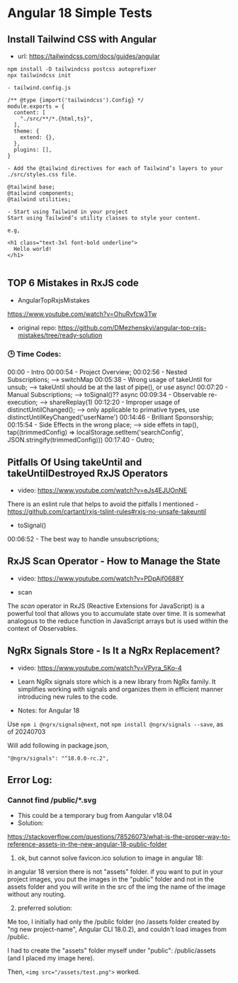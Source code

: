 # Angular 18 Simple Tests

## Install Tailwind CSS with Angular

- url: https://tailwindcss.com/docs/guides/angular

```
npm install -D tailwindcss postcss autoprefixer
npx tailwindcss init

- tailwind.config.js

/** @type {import('tailwindcss').Config} */
module.exports = {
  content: [
    "./src/**/*.{html,ts}",
  ],
  theme: {
    extend: {},
  },
  plugins: [],
}

- Add the @tailwind directives for each of Tailwind’s layers to your ./src/styles.css file.

@tailwind base;
@tailwind components;
@tailwind utilities;

- Start using Tailwind in your project
Start using Tailwind’s utility classes to style your content.

e.g,

<h1 class="text-3xl font-bold underline">
  Hello world!
</h1>


```

## TOP 6 Mistakes in RxJS code

- AngularTopRxjsMistakes

https://www.youtube.com/watch?v=OhuRvfcw3Tw

- original repo:
https://github.com/DMezhenskyi/angular-top-rxjs-mistakes/tree/ready-solution

### 🕒  Time Codes:
00:00 - Intro
00:00:54 - Project Overview;
00:02:56  - Nested Subscriptions; --> switchMap
00:05:38 - Wrong usage of takeUntil for unsub; --> takeUntil should be at the last of pipe(), or use async!
00:07:20 - Manual Subscriptions; --> toSignal()?? async
00:09:34 - Observable re-execution; --> shareReplay(1)
00:12:20 - Improper usage of distinctUntilChanged(); --> only applicable to primative types, use distinctUntilKeyChanged('userName')
00:14:46 - Brilliant Sponsorship;
00:15:54 - Side Effects in the wrong place; --> side effets in tap(), tap((trimmedConfig) => localStorage.setItem('searchConfig', JSON.stringify(trimmedConfig)))
00:17:40 - Outro;

## Pitfalls Of Using takeUntil and takeUntilDestroyed RxJS Operators

- video: https://www.youtube.com/watch?v=eJs4EJUOnNE

There is an eslint rule that helps to avoid the pitfalls I mentioned - https://github.com/cartant/rxjs-tslint-rules#rxjs-no-unsafe-takeuntil

- toSignal()

00:06:52 - The best way to handle unsubscriptions;

## RxJS Scan Operator - How to Manage the State

- video: https://www.youtube.com/watch?v=PDpAjf0688Y

- scan

The *scan* operator in RxJS (Reactive Extensions for JavaScript) is a powerful tool that allows you to accumulate state over time. It is somewhat analogous to the reduce function in JavaScript arrays but is used within the context of Observables.

## NgRx Signals Store - Is It a NgRx Replacement?

- video: https://www.youtube.com/watch?v=VPyra_5Ko-4
- Learn NgRx signals store which is a new library from NgRx family. It simplifies working with signals and organizes them in efficient manner introducing new rules to the code.

- Notes: for Angular 18

Use `npm i @ngrx/signals@next`, not `npm install @ngrx/signals --save`, as of 20240703

Will add following in package.json,

`"@ngrx/signals": "^18.0.0-rc.2",`

## Error Log:

### Cannot find /public/*.svg

- This could be a temporary bug from Aangular v18.04
- Solution:

https://stackoverflow.com/questions/78526073/what-is-the-proper-way-to-reference-assets-in-the-new-angular-18-public-folder

1. ok, but cannot solve favicon.ico
solution to image in angular 18:

in angular 18 version there is not "assets" folder. if you want to put in your project images, you put the images in the "public" folder and not in the assets folder and you will write in the src of the img the name of the image without any routing.

2. preferred solution:

Me too, I initially had only the /public folder (no /assets folder created by "ng new project-name", Angular CLI 18.0.2), and couldn't load images from /public.

I had to create the "assets" folder myself under "public": /public/assets (and I placed my image here).

Then, `<img src="/assets/test.png">` worked.

